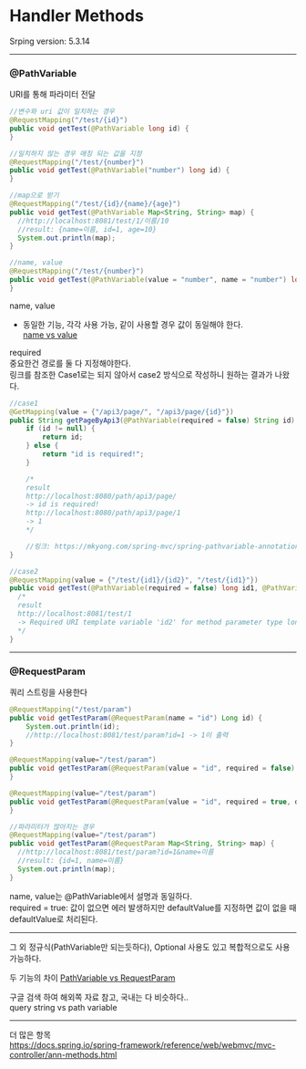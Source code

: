 # Handler Methods

Srping version: 5.3.14

---

### @PathVariable

URI를 통해 파라미터 전달

```java
//변수와 uri 값이 일치하는 경우
@RequestMapping("/test/{id}")
public void getTest(@PathVariable long id) {
}

//일치하지 않는 경우 매칭 되는 값을 지정
@RequestMapping("/test/{number}")
public void getTest(@PathVariable("number") long id) {
}

//map으로 받기
@RequestMapping("/test/{id}/{name}/{age}")
public void getTest(@PathVariable Map<String, String> map) {
  //http://localhost:8081/test/1/이름/10
  //result: {name=이름, id=1, age=10}
  System.out.println(map);
}

//name, value
@RequestMapping("/test/{number}")
public void getTest(@PathVariable(value = "number", name = "number") long id) {
}
```

name, value

- 동일한 기능, 각각 사용 가능, 같이 사용할 경우 값이 동일해야 한다.<br>
  [name vs value](https://stackoverflow.com/questions/42326686/requestparam-name-vs-value-attributes)

required<br>
중요한건 경로를 둘 다 지정해야한다. <br>
링크를 참조한 Case1로는 되지 않아서 case2 방식으로 작성하니 원하는 결과가 나왔다.

```java
//case1
@GetMapping(value = {"/api3/page/", "/api3/page/{id}"})
public String getPageByApi3(@PathVariable(required = false) String id) {
    if (id != null) {
        return id;
    } else {
        return "id is required!";
    }

    /*
    result
    http://localhost:8080/path/api3/page/
    -> id is required!
    http://localhost:8080/path/api3/page/1
    -> 1
    */

    //링크: https://mkyong.com/spring-mvc/spring-pathvariable-annotation/
}

//case2
@RequestMapping(value = {"/test/{id1}/{id2}", "/test/{id1}"})
public void getTest(@PathVariable(required = false) long id1, @PathVariable(required = true) long id2) {
  /*
  result
  http://localhost:8081/test/1
  -> Required URI template variable 'id2' for method parameter type long is not present]
  */
}

```

---

### @RequestParam

쿼리 스트링을 사용한다

```java
@RequestMapping("/test/param")
public void getTestParam(@RequestParam(name = "id") Long id) {
    System.out.println(id);
    //http://localhost:8081/test/param?id=1 -> 1이 출력
}

@RequestMapping(value="/test/param")
public void getTestParam(@RequestParam(value = "id", required = false) Long id) {
}

@RequestMapping(value="/test/param")
public void getTestParam(@RequestParam(value = "id", required = true, defaultValue = "1") Long id) {
}

//파라미터가 많아지는 경우
@RequestMapping(value="/test/param")
public void getTestParam(@RequestParam Map<String, String> map) {
  //http://localhost:8081/test/param?id=1&name=이름
  //result: {id=1, name=이름}
  System.out.println(map);
}

```

name, value는 @PathVariable에서 설명과 동일하다.
<br>
required = true: 값이 없으면 에러 발생하지만 defaultValue를 지정하면 값이 없을 때 defaultValue로 처리된다.
<br>

---

그 외 정규식(PathVariable만 되는듯하다), Optional 사용도 있고 복합적으로도 사용가능하다.

두 기능의 차이
[PathVariable vs RequestParam](https://www.baeldung.com/spring-requestparam-vs-pathvariable)

구글 검색 하여 해외쪽 자료 참고, 국내는 다 비슷하다..<br>
query string vs path variable

---

더 많은 항목 <br>
https://docs.spring.io/spring-framework/reference/web/webmvc/mvc-controller/ann-methods.html
